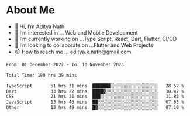 # About Me

- 👋 Hi, I’m Aditya Nath
- 👀 I’m interested in ... Web and Mobile Development
- 🌱 I’m currently working on ...Type Script, React, Dart, Flutter, CI/CD
- 💞️ I’m looking to collaborate on ...Flutter and Web Projects
- 📫 How to reach me ... aditya.k.nath@gmail.com

<!--START_SECTION:waka-->

```txt
From: 01 December 2022 - To: 10 November 2023

Total Time: 180 hrs 39 mins

TypeScript       51 hrs 31 mins  ███████░░░░░░░░░░░░░░░░░░   28.52 %
Dart             33 hrs 22 mins  ████▓░░░░░░░░░░░░░░░░░░░░   18.47 %
CSS              21 hrs 21 mins  ███░░░░░░░░░░░░░░░░░░░░░░   11.83 %
JavaScript       13 hrs 46 mins  ██░░░░░░░░░░░░░░░░░░░░░░░   07.63 %
Other            12 hrs 49 mins  █▓░░░░░░░░░░░░░░░░░░░░░░░   07.10 %
```

<!--END_SECTION:waka-->

<!---
kronosking007/kronosking007 is a ✨ special ✨ repository because its `README.md` (this file) appears on your GitHub profile.
You can click the Preview link to take a look at your changes.
--->
